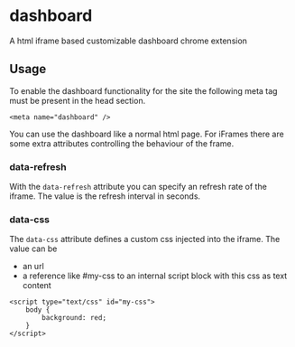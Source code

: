 dashboard
=========

A html iframe based customizable dashboard chrome extension


Usage
---

To enable the dashboard functionality for the site the following meta tag must be present
in the head section.

```
<meta name="dashboard" />
```

You can use the dashboard like a normal html page. For iFrames there are some extra
attributes controlling the behaviour of the frame.

### data-refresh

With the `data-refresh` attribute you can specify an refresh rate of the iframe. The value
is the refresh interval in seconds.

### data-css

The `data-css` attribute defines a custom css injected into the iframe. The value can be

* an url
* a reference like #my-css to an internal script block with this css as text content

```
<script type="text/css" id="my-css">
    body {
        background: red;
    }
</script>
```

